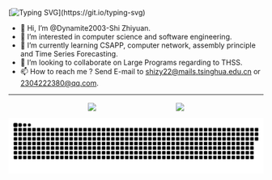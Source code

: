 [![Typing SVG](https://readme-typing-svg.herokuapp.com?font=Fira+Code&duration=4000&pause=1000&color=6EF7F3&width=435&lines=Welcome+to+SZY's+GitHub;Have+a+great+day!)](https://git.io/typing-svg)


- 👋 Hi, I’m @Dynamite2003-Shi Zhiyuan.
- 👀 I’m interested in computer science and software engineering.
- 🌱 I’m currently learning CSAPP, computer network, assembly principle and Time Series Forecasting.
- 💞️ I’m looking to collaborate on Large Programs regarding to THSS.
- 📫 How to reach me ? Send E-mail to shizy22@mails.tsinghua.edu.cn or 2304222380@qq.com.
---

<div style="display: flex; justify-content: space-evenly;">
  <a href="https://github.com/Dynamite2003">
    <img height="200" align="center" src="https://github-readme-stats.vercel.app/api?username=Dynamite2003&show_icons=true&theme=tokyonight&layout=compact" />
  </a>
  <a href="https://github.com/Dynamite2003">
    <img height="200" align="center" src="https://github-readme-streak-stats.herokuapp.com/?user=Dynamite2003&theme=tokyonight&layout=compact" />
  </a>
</div>

![GitHub Snake Dark](dist/github-snake-dark.svg)


<!---
Dynamite2003/Dynamite2003 is a ✨ special ✨ repository because its `README.md` (this file) appears on your GitHub profile.
You can click the Preview link to take a look at your changes.
--->
